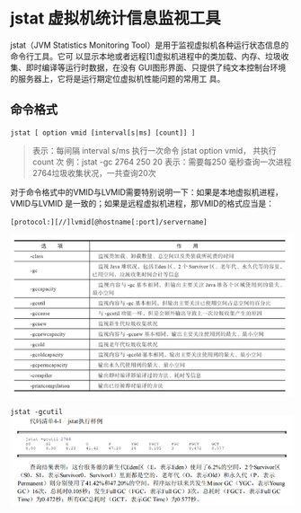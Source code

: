 # jstat 虚拟机统计信息监视工具
jstat（JVM Statistics Monitoring Tool）是用于监视虚拟机各种运行状态信息的命令行工具。它可
以显示本地或者远程[1]虚拟机进程中的类加载、内存、垃圾收集、即时编译等运行时数据，在没有
GUI图形界面、只提供了纯文本控制台环境的服务器上，它将是运行期定位虚拟机性能问题的常用工
具。
## 命令格式
`jstat [ option vmid [interval[s|ms] [count]] ]`

> 表示：每间隔 interval s/ms 执行一次命令 jstat option vmid， 共执行 count 次
> 例：jstat -gc 2764 250 20
> 表示：需要每250 毫秒查询一次进程2764垃圾收集状况，一共查询20次

对于命令格式中的VMID与LVMID需要特别说明一下：如果是本地虚拟机进程，VMID与LVMID
是一致的；如果是远程虚拟机进程，那VMID的格式应当是：

`[protocol:][//]lvmid[@hostname[:port]/servername]`

![](../img-md/jstat.png)

`jstat -gcutil`
![](../img-md/jstat-gcutil.png)
